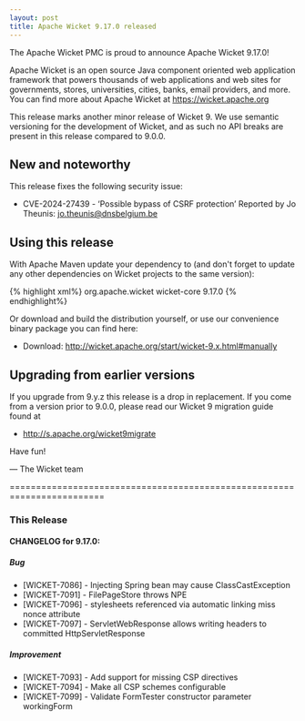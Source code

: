 ```yaml
---
layout: post
title: Apache Wicket 9.17.0 released
---
```

The Apache Wicket PMC is proud to announce Apache Wicket 9.17.0!

Apache Wicket is an open source Java component oriented web application
framework that powers thousands of web applications and web sites for
governments, stores, universities, cities, banks, email providers, and
more. You can find more about Apache Wicket at https://wicket.apache.org

This release marks another minor release of Wicket 9. We
use semantic versioning for the development of Wicket, and as such no
API breaks are present in this release compared to 9.0.0.

New and noteworthy
------------------

This release fixes the following security issue:

 * CVE-2024-27439 - ‘Possible bypass of CSRF protection’
   Reported by Jo Theunis: jo.theunis@dnsbelgium.be

Using this release
------------------

With Apache Maven update your dependency to (and don't forget to
update any other dependencies on Wicket projects to the same version):

{% highlight xml%}
<dependency>
    <groupId>org.apache.wicket</groupId>
    <artifactId>wicket-core</artifactId>
    <version>9.17.0</version>
</dependency>
{% endhighlight%}

Or download and build the distribution yourself, or use our
convenience binary package you can find here:

 * Download: http://wicket.apache.org/start/wicket-9.x.html#manually

<!--more-->

Upgrading from earlier versions
-------------------------------

If you upgrade from 9.y.z this release is a drop in replacement. If
you come from a version prior to 9.0.0, please read our Wicket 9
migration guide found at

 * http://s.apache.org/wicket9migrate

Have fun!

— The Wicket team


========================================================================

### This Release

#### CHANGELOG for 9.17.0:
    
##### Bug

 * [WICKET-7086] - Injecting Spring bean may cause ClassCastException
 * [WICKET-7091] - FilePageStore throws NPE
 * [WICKET-7096] - stylesheets referenced via automatic linking miss nonce attribute
 * [WICKET-7097] - ServletWebResponse allows writing headers to committed HttpServletResponse

##### Improvement

 * [WICKET-7093] - Add support for missing CSP directives
 * [WICKET-7094] - Make all CSP schemes configurable
 * [WICKET-7099] - Validate FormTester constructor parameter workingForm

